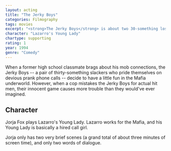 ```yaml
---
layout: acting
title: "The Jerky Boys"
categories: Filmography
tags: movies
excerpt: "<strong>The Jerky Boys</strong> is about two 30-something losers who make prank phone calls and anger a mob boss."
character: "Lazarro's Young Lady"
chartype: supporting
rating: 1
year: 1994
genre: "Comedy"
---
```


When a former high school classmate brags about his mob connections, the Jerky Boys -- a pair of thirty-something slackers who pride themselves on devious prank phone calls -- decide to have a little fun in the Mafia underworld. However, when a cop mistakes the Jerky Boys for actual hit men, their innocent game causes more trouble than they would've ever imagined.

## Character

Jorja Fox plays Lazarro's Young Lady. Lazarro works for the Mafia, and his Young Lady is basically a hired call girl.

Jorja only has two very brief scenes (a grand total of about three minutes of screen time), and only two words of dialogue.